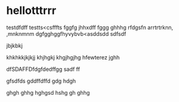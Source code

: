# hellotttrrr
testdfdff
testts<csfffts
fggfg
jhhxdff
fggg
ghhhg
rfdgsfn arrtrtrknn,
,mnknmnm
dgfgghggfhyvybvb<asddsdd
sdfsdf

jbjkbkj

khkhkkjkjkjj
khjhgkj
khgjhgjhg
hfewterez
jghh

dfSDAFFDfdgfdedffgg
sadf
ff

gfsdfds
gddffdffd
gdg
hdgh

ghgh
ghhg
hghgsd
hshg
gh
ghhg
